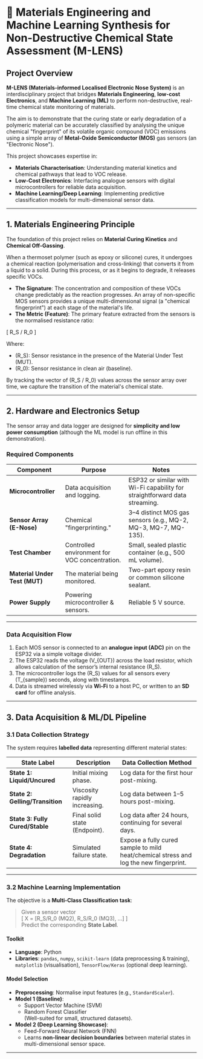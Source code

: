 # 🧪 Materials Engineering and Machine Learning Synthesis for Non-Destructive Chemical State Assessment (M-LENS)

## Project Overview
**M-LENS (Materials-informed Localised Electronic Nose System)** is an interdisciplinary project that bridges **Materials Engineering**, **low-cost Electronics**, and **Machine Learning (ML)** to perform non-destructive, real-time chemical state monitoring of materials.

The aim is to demonstrate that the curing state or early degradation of a polymeric material can be accurately classified by analysing the unique chemical "fingerprint" of its volatile organic compound (VOC) emissions using a simple array of **Metal-Oxide Semiconductor (MOS)** gas sensors (an "Electronic Nose").

This project showcases expertise in:
- **Materials Characterisation**: Understanding material kinetics and chemical pathways that lead to VOC release.
- **Low-Cost Electronics**: Interfacing analogue sensors with digital microcontrollers for reliable data acquisition.
- **Machine Learning/Deep Learning**: Implementing predictive classification models for multi-dimensional sensor data.

---

## 1. Materials Engineering Principle
The foundation of this project relies on **Material Curing Kinetics** and **Chemical Off-Gassing**.

When a thermoset polymer (such as epoxy or silicone) cures, it undergoes a chemical reaction (polymerisation and cross-linking) that converts it from a liquid to a solid. During this process, or as it begins to degrade, it releases specific VOCs.

- **The Signature**: The concentration and composition of these VOCs change predictably as the reaction progresses. An array of non-specific MOS sensors provides a unique multi-dimensional signal (a "chemical fingerprint") at each stage of the material's life.  
- **The Metric (Feature)**: The primary feature extracted from the sensors is the normalised resistance ratio:

\[
R_S / R_0
\]

Where:  
- \(R_S\): Sensor resistance in the presence of the Material Under Test (MUT).  
- \(R_0\): Sensor resistance in clean air (baseline).  

By tracking the vector of \(R_S / R_0\) values across the sensor array over time, we capture the transition of the material's chemical state.

---

## 2. Hardware and Electronics Setup
The sensor array and data logger are designed for **simplicity and low power consumption** (although the ML model is run offline in this demonstration).

### Required Components

| Component        | Purpose                      | Notes                                                                 |
|------------------|------------------------------|----------------------------------------------------------------------|
| **Microcontroller** | Data acquisition and logging. | ESP32 or similar with Wi-Fi capability for straightforward data streaming. |
| **Sensor Array (E-Nose)** | Chemical "fingerprinting." | 3–4 distinct MOS gas sensors (e.g., MQ-2, MQ-3, MQ-7, MQ-135).        |
| **Test Chamber** | Controlled environment for VOC concentration. | Small, sealed plastic container (e.g., 500 mL volume).                 |
| **Material Under Test (MUT)** | The material being monitored. | Two-part epoxy resin or common silicone sealant.                       |
| **Power Supply** | Powering microcontroller & sensors. | Reliable 5 V source.                                                   |

---

### Data Acquisition Flow
1. Each MOS sensor is connected to an **analogue input (ADC)** pin on the ESP32 via a simple voltage divider.  
2. The ESP32 reads the voltage \(V_{OUT}\) across the load resistor, which allows calculation of the sensor’s internal resistance \(R_S\).  
3. The microcontroller logs the \(R_S\) values for all sensors every \(T_{sample}\) seconds, along with timestamps.  
4. Data is streamed wirelessly via **Wi-Fi** to a host PC, or written to an **SD card** for offline analysis.  

---

## 3. Data Acquisition & ML/DL Pipeline

### 3.1 Data Collection Strategy
The system requires **labelled data** representing different material states:

| State Label | Description              | Data Collection Method |
|-------------|--------------------------|-------------------------|
| **State 1: Liquid/Uncured** | Initial mixing phase. | Log data for the first hour post-mixing. |
| **State 2: Gelling/Transition** | Viscosity rapidly increasing. | Log data between 1–5 hours post-mixing. |
| **State 3: Fully Cured/Stable** | Final solid state (Endpoint). | Log data after 24 hours, continuing for several days. |
| **State 4: Degradation** | Simulated failure state. | Expose a fully cured sample to mild heat/chemical stress and log the new fingerprint. |

---

### 3.2 Machine Learning Implementation
The objective is a **Multi-Class Classification task**:  

> Given a sensor vector  
> \[
> X = [R_S/R_0 (MQ2), R_S/R_0 (MQ3), ...]
> \]  
> Predict the corresponding **State Label**.

#### Toolkit
- **Language**: Python  
- **Libraries**: `pandas`, `numpy`, `scikit-learn` (data preprocessing & training), `matplotlib` (visualisation), `TensorFlow/Keras` (optional deep learning).  

#### Model Selection
- **Preprocessing**: Normalise input features (e.g., `StandardScaler`).  
- **Model 1 (Baseline)**:  
  - Support Vector Machine (SVM)  
  - Random Forest Classifier  
  (Well-suited for small, structured datasets).  
- **Model 2 (Deep Learning Showcase)**:  
  - Feed-Forward Neural Network (FNN)  
  - Learns **non-linear decision boundaries** between material states in multi-dimensional sensor space.  

---


